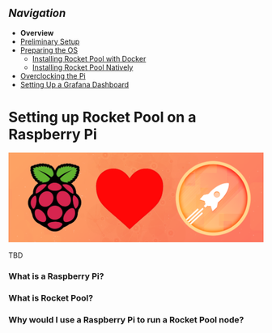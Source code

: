 ## *Navigation*
- **Overview**
- [Preliminary Setup](Preliminary-Setup.md)
- [Preparing the OS](Preparing-the-OS.md)
  - [Installing Rocket Pool with Docker](Docker.md)
  - [Installing Rocket Pool Natively](Native.md)
- [Overclocking the Pi](Overclocking.md)
- [Setting Up a Grafana Dashboard](Grafana.md)


# Setting up Rocket Pool on a Raspberry Pi

![Raspberry Pi <3 Rocket Pool](images/logo.png)

TBD

### What is a Raspberry Pi?

### What is Rocket Pool?

### Why would I use a Raspberry Pi to run a Rocket Pool node?